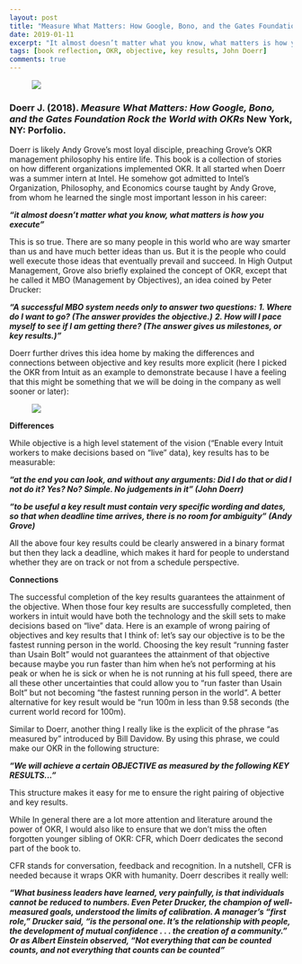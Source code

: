 ```yaml
---
layout: post
title: "Measure What Matters: How Google, Bono, and the Gates Foundation Rock the World with OKRs"
date: 2019-01-11
excerpt: "It almost doesn’t matter what you know, what matters is how you execute."
tags: [book reflection, OKR, objective, key results, John Doerr]
comments: true
---
```


<figure>
        <a href="https://i.imgur.com/w5Jd5QB.jpg"><img src="https://i.imgur.com/w5Jd5QB.jpg"></a>
</figure>

### Doerr J. (2018). *Measure What Matters: How Google, Bono, and the Gates Foundation Rock the World with OKRs* New York, NY: Porfolio.

Doerr is likely Andy Grove’s most loyal disciple, preaching Grove’s OKR management philosophy his entire life. This book is a collection of stories on how different organizations implemented OKR. It all started when Doerr was a summer intern at Intel. He somehow got admitted to Intel’s Organization, Philosophy, and Economics course taught by Andy Grove, from whom he learned the single most important lesson in his career: 

***“it almost doesn’t matter what you know, what matters is how you execute”***

This is so true. There are so many people in this world who are way smarter than us and have much better ideas than us. But it is the people who could well execute those ideas that eventually prevail and succeed. In High Output Management, Grove also briefly explained the concept of OKR, except that he called it MBO (Management by Objectives), an idea coined by Peter Drucker:

***“A successful MBO system needs only to answer two questions:***
***1.  Where do I want to go? (The answer provides the objective.)***
***2.  How will I pace myself to see if I am getting there? (The answer gives us milestones, or key results.)”***

Doerr further drives this idea home by making the differences and connections between objective and key results more explicit (here I picked the OKR from Intuit as an example to demonstrate because I have a feeling that this might be something that we will be doing in the company as well sooner or later):

<figure>
        <a href=">https://i.imgur.com/eNV5lzd.png"><img src="https://i.imgur.com/eNV5lzd.png"></a>
</figure>

**Differences**

While objective is a high level statement of the vision (“Enable every Intuit workers to make decisions based on “live” data), key results has to be measurable: 

***“at the end you can look, and without any arguments: Did I do that or did I not do it? Yes? No? Simple. No judgements in it” (John Doerr)***

***“to be useful a key result must contain very specific wording and dates, so that when deadline time arrives, there is no room for ambiguity” (Andy Grove)***

All the above four key results could be clearly answered in a binary format but then they lack a deadline, which makes it hard for people to understand whether they are on track or not from a schedule perspective.

**Connections**

The successful completion of the key results guarantees the attainment of the objective. When those four key results are successfully completed, then workers in intuit would have both the technology and the skill sets to make decisions based on “live” data. Here is an example of wrong pairing of objectives and key results that I think of: let’s say our objective is to be the fastest running person in the world. Choosing the key result “running faster than Usain Bolt” would not guarantees the attainment of that objective because maybe you run faster than him when he’s not performing at his peak or when he is sick or when he is not running at his full speed, there are all these other uncertainties that could allow you to “run faster than Usain Bolt” but not becoming “the fastest running person in the world”. A better alternative for key result would be “run 100m in less than 9.58 seconds (the current world record for 100m).

Similar to Doerr, another thing I really like is the explicit of the phrase “as measured by” introduced by Bill Davidow. By using this phrase, we could make our OKR in the following structure:


***“We will achieve a certain OBJECTIVE as measured by the following KEY RESULTS...”***

This structure makes it easy for me to ensure the right pairing of objective and key results.

While In general there are a lot more attention and literature around the power of OKR, I would also like to ensure that we don’t miss the often forgotten younger sibling of OKR: CFR, which Doerr dedicates the second part of the book to. 

CFR stands for conversation, feedback and recognition. In a nutshell, CFR is needed because it wraps OKR with humanity. Doerr describes it really well:


***“What business leaders have learned, very painfully, is that individuals cannot be reduced to numbers. Even Peter Drucker, the champion of well-measured goals, understood the limits of calibration. A manager’s “first role,” Drucker said, “is the personal one. It’s the relationship with people, the development of mutual confidence . . . the creation of a community.” Or as Albert Einstein observed, “Not everything that can be counted counts, and not everything that counts can be counted”***
